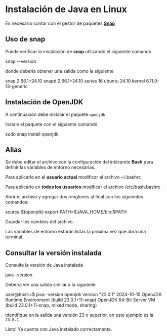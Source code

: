 # Instalación de Java en Linux

<warning>
    <p>
        Es necesario contar con el gestor de paquetes <a href="https://snapcraft.io"><b>Snap</b></a> 
    </p>
</warning>

## Uso de snap

Puede verificar la instalación de **snap** utilizando el siguiente comando

<code-block lang="console">snap --version</code-block>

donde debería obtener una salida como la siguiente

<code-block lang="plain text">
snap    2.66.1+24.10
snapd   2.66.1+24.10
series  16
ubuntu  24.10
kernel  6.11.0-13-generic
</code-block>

## Instalación de OpenJDK

A continuación debe instalar el paquete
<code>openjdk</code>

Instale el paquete con el siguiente comando

<code-block lang="console">sudo snap install openjdk</code-block>

## Alias

Se debe editar el archivo con la configuración del intérprete **Bash** para
definir las variables de entorno necesarias.

Para aplicarlo en el **usuario actual** modificar el archivo <shortcut>~/.bashrc</shortcut>

Para aplicarlo en **todos los usuarios** modificar el archivo <shortcut>/etc/bash.bashrc</shortcut>

Abrir el archivo y agregar dos renglones al final con los siguientes comandos:

<code-block lang="console">
source $(openjdk)
export PATH=$JAVA_HOME/bin:$PATH
</code-block>

Guardar los cambios del archivo. 

Las variables de entorno estarán listas la próxima vez que abra una terminal.

## Consultar la versión instalada

Consulte la versión de Java instalada

<code-block lang="console">java -version</code-block>

Debería ver una salida similar a la siguiente

<code-block lang="plain text">
user@host:~$ java -version
openjdk version "23.0.1" 2024-10-15
OpenJDK Runtime Environment (build 23.0.1+11-snap)
OpenJDK 64-Bit Server VM (build 23.0.1+11-snap, mixed mode, sharing)
</code-block>

Identifique en la salida una versión
<shortcut>23</shortcut> o superior, en este ejemplo es la <code>23.0.1</code>

<note>
    <p>
        Listo! Ya cuenta con Java instalado correctamente.
    </p>
</note>
